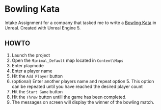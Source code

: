 # Bowling Kata
Intake Assignment for a company that tasked me to write a [Bowling Kata](https://kata-log.rocks/bowling-game-kata) in Unreal.
Created with Unreal Engine 5.

## HOWTO
1. Launch the project
2. Open the `Minimal_Default` map located in `Content\Maps`
3. Enter playmode
4. Enter a player name
5. Hit the `Add Player` button
6. (optional) Enter another players name and repeat option 5. This option can be repeated until you have reached the desired player count
7. Hit the `Start Game` button
8. Hit the `Throw` button untill the game has been completed.
9. The messages on screen will display the winner of the bowling match.
